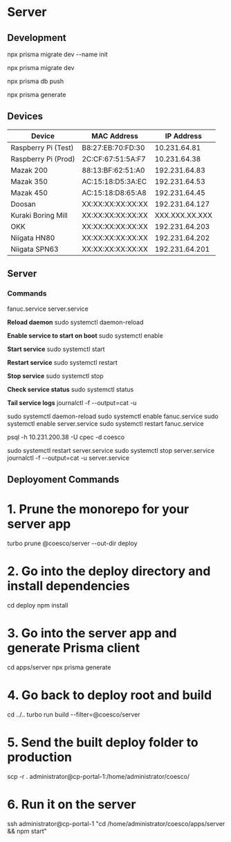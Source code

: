 # Server

## Development

npx prisma migrate dev --name init

npx prisma migrate dev

npx prisma db push

npx prisma generate


## Devices

| Device                 | MAC Address         | IP Address       |
|------------------------|---------------------|------------------|
| Raspberry Pi (Test)    | B8:27:EB:70:FD:30   | 10.231.64.81     |
| Raspberry Pi (Prod)    | 2C:CF:67:51:5A:F7   | 10.231.64.38     |
| Mazak 200              | 88:13:BF:62:51:A0   | 192.231.64.83    |
| Mazak 350              | AC:15:18:D5:3A:EC   | 192.231.64.53    |
| Mazak 450              | AC:15:18:D8:65:A8   | 192.231.64.45    |
| Doosan                 | XX:XX:XX:XX:XX:XX   | 192.231.64.127   |
| Kuraki Boring Mill     | XX:XX:XX:XX:XX:XX   | XXX.XXX.XX.XXX   |
| OKK                    | XX:XX:XX:XX:XX:XX   | 192.231.64.203   |
| Niigata HN80           | XX:XX:XX:XX:XX:XX   | 192.231.64.202   |
| Niigata SPN63          | XX:XX:XX:XX:XX:XX   | 192.231.64.201   |

## Server

### Commands

fanuc.service
server.service

**Reload daemon**
sudo systemctl daemon-reload

**Enable service to start on boot**
sudo systemctl enable <service-file>

**Start service**
sudo systemctl start <service-file>

**Restart service**
sudo systemctl restart <service-file>

**Stop service**
sudo systemctl stop <service-file>

**Check service status**
sudo systemctl status <service-file>

**Tail service logs**
journalctl -f --output=cat -u <service-file>

sudo systemctl daemon-reload
sudo systemctl enable fanuc.service
sudo systemctl enable server.service
sudo systemctl restart fanuc.service


psql -h 10.231.200.38 -U cpec -d coesco

sudo systemctl restart server.service
sudo systemctl stop server.service
journalctl -f --output=cat -u server.service


## Deployoment Commands

# 1. Prune the monorepo for your server app
turbo prune @coesco/server --out-dir deploy

# 2. Go into the deploy directory and install dependencies
cd deploy
npm install

# 3. Go into the server app and generate Prisma client
cd apps/server
npx prisma generate

# 4. Go back to deploy root and build
cd ../..
turbo run build --filter=@coesco/server

# 5. Send the built deploy folder to production
scp -r . administrator@cp-portal-1:/home/administrator/coesco/

# 6. Run it on the server
ssh administrator@cp-portal-1 "cd /home/administrator/coesco/apps/server && npm start"